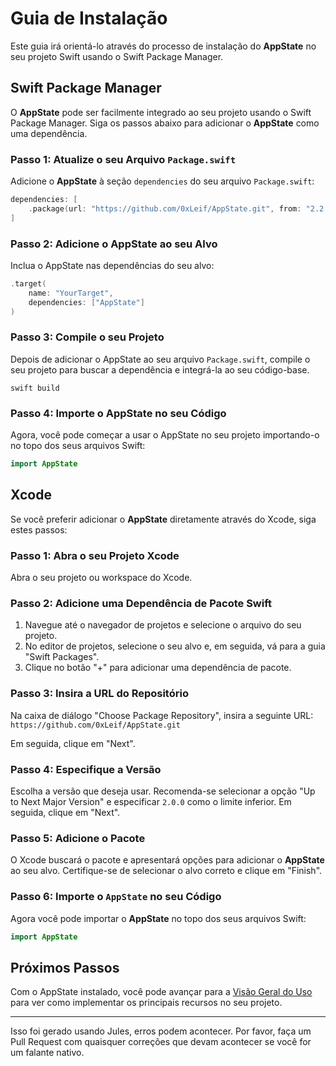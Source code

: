 # Guia de Instalação

Este guia irá orientá-lo através do processo de instalação do **AppState** no seu projeto Swift usando o Swift Package Manager.

## Swift Package Manager

O **AppState** pode ser facilmente integrado ao seu projeto usando o Swift Package Manager. Siga os passos abaixo para adicionar o **AppState** como uma dependência.

### Passo 1: Atualize o seu Arquivo `Package.swift`

Adicione o **AppState** à seção `dependencies` do seu arquivo `Package.swift`:

```swift
dependencies: [
    .package(url: "https://github.com/0xLeif/AppState.git", from: "2.2.0")
]
```

### Passo 2: Adicione o AppState ao seu Alvo

Inclua o AppState nas dependências do seu alvo:

```swift
.target(
    name: "YourTarget",
    dependencies: ["AppState"]
)
```

### Passo 3: Compile o seu Projeto

Depois de adicionar o AppState ao seu arquivo `Package.swift`, compile o seu projeto para buscar a dependência e integrá-la ao seu código-base.

```
swift build
```

### Passo 4: Importe o AppState no seu Código

Agora, você pode começar a usar o AppState no seu projeto importando-o no topo dos seus arquivos Swift:

```swift
import AppState
```

## Xcode

Se você preferir adicionar o **AppState** diretamente através do Xcode, siga estes passos:

### Passo 1: Abra o seu Projeto Xcode

Abra o seu projeto ou workspace do Xcode.

### Passo 2: Adicione uma Dependência de Pacote Swift

1. Navegue até o navegador de projetos e selecione o arquivo do seu projeto.
2. No editor de projetos, selecione o seu alvo e, em seguida, vá para a guia "Swift Packages".
3. Clique no botão "+" para adicionar uma dependência de pacote.

### Passo 3: Insira a URL do Repositório

Na caixa de diálogo "Choose Package Repository", insira a seguinte URL: `https://github.com/0xLeif/AppState.git`

Em seguida, clique em "Next".

### Passo 4: Especifique a Versão

Escolha a versão que deseja usar. Recomenda-se selecionar a opção "Up to Next Major Version" e especificar `2.0.0` como o limite inferior. Em seguida, clique em "Next".

### Passo 5: Adicione o Pacote

O Xcode buscará o pacote e apresentará opções para adicionar o **AppState** ao seu alvo. Certifique-se de selecionar o alvo correto e clique em "Finish".

### Passo 6: Importe o `AppState` no seu Código

Agora você pode importar o **AppState** no topo dos seus arquivos Swift:

```swift
import AppState
```

## Próximos Passos

Com o AppState instalado, você pode avançar para a [Visão Geral do Uso](usage-overview.md) para ver como implementar os principais recursos no seu projeto.

---
Isso foi gerado usando Jules, erros podem acontecer. Por favor, faça um Pull Request com quaisquer correções que devam acontecer se você for um falante nativo.
